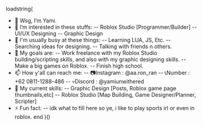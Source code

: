 loadstring(
- 🤙 Wsg, I’m Yami.
- 📌 I’m interested in these stuffs:
      -- Roblox Studio [Programmer/Builder]
      -- UI/UX Designing
      -- Graphic Design
- 📑 I'm usually busy at these things:
      -- Learning LUA, JS, Etc.
      -- Searching ideas for designing.
      -- Talking with friends n others.
- 🎯 My goals are:
      -- Work freelance with my Roblox Studio
        building/scripting skills, and also with my graphic
        designing skills.
      -- Make a big games on Roblox.
      -- Finish high school.
- 📫 How y'all can reach me:
      -- 📷Instagram : @aa.ron_ran
      -- 📞Number : +62 0811-1288-486
      -- 💀Discord : @yamiunwithered
- 📜 My current skills:
      -- Graphic Design [Posts, Roblox game page thumbnails,etc]
      -- Roblox Studio [Map Building, Game Designer/Planner, Scripter]
- ⚡ Fun fact:
      -- idk what to fill here so ye, i like to play sports irl or
         even in roblox.
end
    )()

